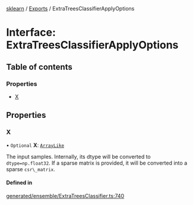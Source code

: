 [sklearn](../readme.md) / [Exports](../modules.md) / ExtraTreesClassifierApplyOptions

# Interface: ExtraTreesClassifierApplyOptions

## Table of contents

### Properties

- [X](ExtraTreesClassifierApplyOptions.md#x)

## Properties

### X

• `Optional` **X**: [`ArrayLike`](../modules.md#arraylike)

The input samples. Internally, its dtype will be converted to `dtype=np.float32`. If a sparse matrix is provided, it will be converted into a sparse `csr\_matrix`.

#### Defined in

[generated/ensemble/ExtraTreesClassifier.ts:740](https://github.com/transitive-bullshit/scikit-learn-ts/blob/367336a/packages/sklearn/src/generated/ensemble/ExtraTreesClassifier.ts#L740)
